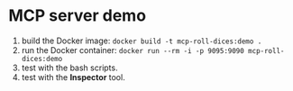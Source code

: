 # MCP server demo

1. build the Docker image: `docker build -t mcp-roll-dices:demo .`
2. run the Docker container: `docker run --rm -i -p 9095:9090 mcp-roll-dices:demo`
3. test with the bash scripts.
4. test with the **Inspector** tool.

